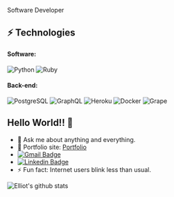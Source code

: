 






Software Developer
## ⚡ Technologies

#### Software:

![Python](http://img.shields.io/badge/-Python-3776AB?style=flat-square&logo=python&logoColor=ffff4a)
![Ruby](http://img.shields.io/badge/-Ruby-CC342D?style=flat-square&logo=ruby&logoColor=ffe8e8)

#### Back-end:


![PostgreSQL](https://img.shields.io/badge/-PostgreSQL-336791?style=flat-square&logo=postgresql)
![GraphQL](https://img.shields.io/badge/-GraphQL-E10098?style=flat-square&logo=graphql&logoColor=ffffff)
![Heroku](https://img.shields.io/badge/-Heroku-430098?style=flat-square&logo=heroku&logoColor=ffffff)
![Docker](https://img.shields.io/badge/-Docker-black?style=flat-square&logo=docker)
![Grape](https://img.shields.io/badge/-Grape-blueviolet)


## Hello World!! 🤔
- 💬 Ask me about anything and everything.
- 🎯 Portfolio site: [Portfolio](https://terminal.turing.edu/profiles/1004)
- [![Gmail Badge](https://img.shields.io/badge/-elliotolbright@gmail.com-c14438?style=flat-square&logo=Gmail&logoColor=white&link=mailto:elliotolbright@gmail.com)](mailto:elliotolbright@gmail.com)
- [![Linkedin Badge](https://img.shields.io/badge/-elliotolbright-blue?style=flat-square&logo=Linkedin&logoColor=white&link=https://www.linkedin.com/in/elliotolbright/)](https://www.linkedin.com/in/elliotolbright/) 
- ⚡ Fun fact: Internet users blink less than usual.

![Elliot's github stats](https://github-readme-stats.vercel.app/api?username=elliotolbright&hide=["issues"]&show_icons=true)


